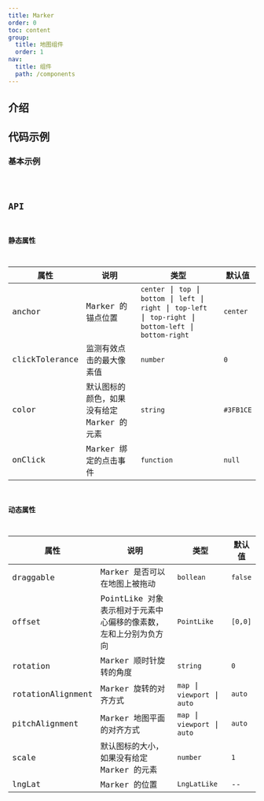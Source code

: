 ```yaml
---
title: Marker
order: 0
toc: content
group:
  title: 地图组件
  order: 1
nav:
  title: 组件
  path: /components
---
```


## 介绍

## 代码示例

### 基本示例

<code src="./demos/basic.tsx" />

## API

### 静态属性

| 属性 | 说明 | 类型 | 默认值 |
| --- | --- | --- | --- |
| anchor | Marker 的锚点位置 | `center` \| `top` \| `bottom` \| `left` \| `right` \| `top-left` \| `top-right` \| `bottom-left` \| `bottom-right` | `center` |
| clickTolerance | 监测有效点击的最大像素值 | `number` | `0` |
| color | 默认图标的颜色，如果没有给定 Marker 的元素 | `string` | `#3FB1CE` |
| onClick | Marker 绑定的点击事件 | `function` | `null` |

### 动态属性

| 属性 | 说明 | 类型 | 默认值 |
| --- | --- | --- | --- |
| draggable | Marker 是否可以在地图上被拖动 | `bollean` | `false` |
| offset | PointLike 对象表示相对于元素中心偏移的像素数，左和上分别为负方向 | `PointLike` | `[0,0]` |
| rotation | Marker 顺时针旋转的角度 | `string` | `0` |
| rotationAlignment | Marker 旋转的对齐方式 | `map` \| `viewport` \| `auto` | `auto` |
| pitchAlignment | Marker 地图平面的对齐方式 | `map` \| `viewport` \| `auto` | `auto` |
| scale | 默认图标的大小，如果没有给定 Marker 的元素 | `number` | `1` |
| lngLat | Marker 的位置 | `LngLatLike` | -- |

